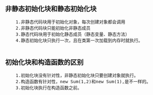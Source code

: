 
  ## 非静态初始化块和静态初始化块
  <pre>
    1.非静态代码块用于初始化对象，每次创建对象都会调用
    2.非静态代码块只能初始化非静态成员
    3.静态代码块用于初始化静态成员（静态变量、静态方法）
    4.静态初始化块只执行一次，且在类第一次加载到内存时就执行。
  </pre>
  
  ## 初始化块和构造函数的区别
  <pre>
    1.初始化块没有针对性，非静态初始化块只要创建对象就执行。
    2.构造函数有针对性，new Sum(1,2)和new Sum(1),是不一样的。
    3.初始化块执行在构造函数之前。
  </pre>
  
